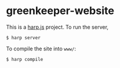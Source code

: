 # greenkeeper-website

This is a [harp.js](http://harpjs.com/) project. To run the server,

```
$ harp server
```

To compile the site into `www/`:

```
$ harp compile
```
